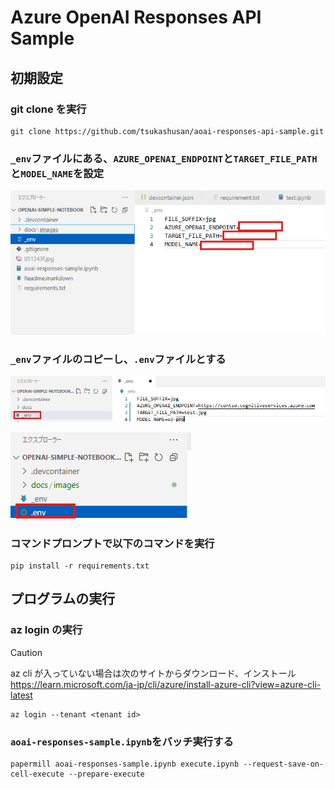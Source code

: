 # Azure OpenAI Responses API Sample

## 初期設定

### git clone を実行
```
git clone https://github.com/tsukashusan/aoai-responses-api-sample.git
```

### `_env`ファイルにある、`AZURE_OPENAI_ENDPOINT`と`TARGET_FILE_PATH`と`MODEL_NAME`を設定</br>
![CREATE_ENV](./docs/images/create-env-file.png "サンプル")

### `_env`ファイルのコピーし、`.env`ファイルとする</br>
![RENAME_ENV](./docs/images/copy-dot-env-file-1.png "サンプル")

![RENAME_ENV](./docs/images/copy-dot-env-file-2.png "サンプル")

### コマンドプロンプトで以下のコマンドを実行</br>
```posershell
pip install -r requirements.txt
```

## プログラムの実行

### az login の実行

> [!CAUTION]
> az cli が入っていない場合は次のサイトからダウンロード、インストール</br>
> https://learn.microsoft.com/ja-jp/cli/azure/install-azure-cli?view=azure-cli-latest

```
az login --tenant <tenant id>
```

### `aoai-responses-sample.ipynb`をバッチ実行する

```
papermill aoai-responses-sample.ipynb execute.ipynb --request-save-on-cell-execute --prepare-execute 
```